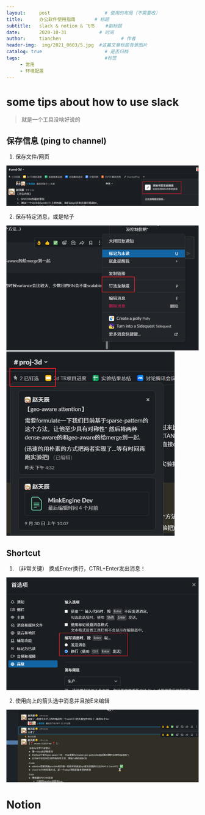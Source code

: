 ```yaml
---
layout:     post                    # 使用的布局（不需要改）
title:      办公软件使用指南       # 标题 
subtitle:   slack & notion & 飞书    #副标题
date:       2020-10-31            # 时间
author:     tianchen                      # 作者
header-img:  img/2021_0603/5.jpg  #这篇文章标题背景图片  
catalog: true                       # 是否归档
tags:                               #标签
     - 常用
     - 环境配置
---
```



# some tips about how to use slack

> 就是一个工具没啥好说的

##  保存信息 (ping to channel)

1. 保存文件/网页

![](https://github.com/A-suozhang/MyPicBed/raw/master//img/20211031122403.png)


2. 保存特定消息，或是帖子

![](https://github.com/A-suozhang/MyPicBed/raw/master//img/20211031122300.png)
![](https://github.com/A-suozhang/MyPicBed/raw/master//img/20211031121934.png)


## Shortcut

1. （非常关键） 换成Enter换行，CTRL+Enter发出消息！

![](https://github.com/A-suozhang/MyPicBed/raw/master//img/20211031131532.png)

2. 使用向上的箭头选中消息并且按E来编辑

![](https://github.com/A-suozhang/MyPicBed/raw/master//img/20211031132719.png)


# Notion